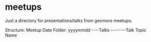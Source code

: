 meetups
=======

Just a directory for presentations/talks from geomore meetups.

Structure:
Meetup Date Folder: yyyymmdd
----Talks
--------Talk Topic Name